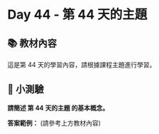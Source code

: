 # Day 44 - 第 44 天的主題

## 📚 教材內容

這是第 44 天的學習內容，請根據課程主題進行學習。

## 📝 小測驗

**請簡述 第 44 天的主題 的基本概念。**

**答案範例：** (請參考上方教材內容)
